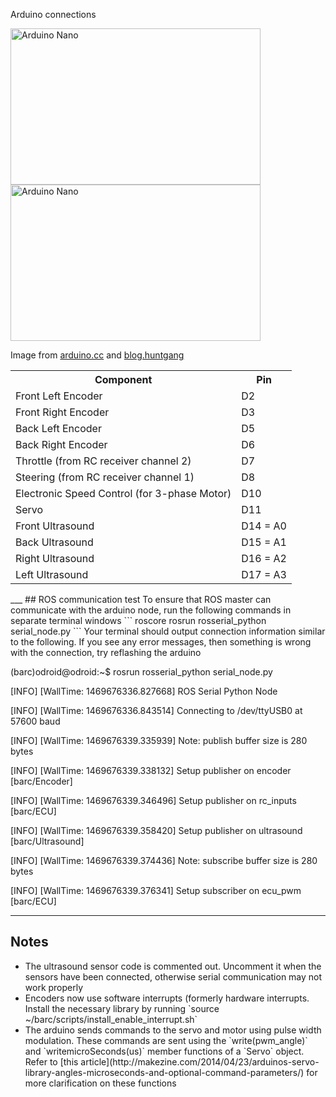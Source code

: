 Arduino connections

<img src="https://www.arduino.cc/en/uploads/Main/ArduinoNanoFront_3_lg.jpg" alt="Arduino Nano" width="400" height="250">
<img src="http://blog.huntgang.com/wp-content/uploads/2015/01/Arduino-Nano-V3.jpg" alt="Arduino Nano" width="400" height="250">



Image from 
<a href="https://www.arduino.cc/en/Main/ArduinoBoardNano">arduino.cc</a>
and 
<a href="http://blog.huntgang.com/2015/01/20/arduino-esp8266-tutorial-web-server-monitor-example/">blog.huntgang</a>

<table style="width:100%">
  <tr>
    <th>Component</th>
    <th>Pin</th> 
  </tr>
  <tr>
    <td>Front Left Encoder</td>
    <td>D2</td> 
  </tr>
    <tr>
    <td>Front Right Encoder</td>
    <td>D3</td> 
  </tr>
  <tr>
    <td>Back Left Encoder</td>
    <td>D5</td> 
  </tr>
    <tr>
    <td>Back Right Encoder</td>
    <td>D6</td> 
  </tr>
  <tr>
  <td>Throttle (from RC receiver channel 2) </td>
    <td>D7</td> 
  </tr>
    <tr>
    <td>Steering (from RC receiver channel 1)</td>
    <td>D8</td> 
  </tr>
  <tr>
    <td>Electronic Speed Control (for 3-phase Motor)</td>
    <td>D10</td> 
  </tr>
  <tr>
    <td>Servo</td>
    <td>D11</td> 
  </tr>
  <tr>
    <td>Front Ultrasound</td>
    <td>D14 = A0</td> 
  </tr>
    <tr>
    <td>Back Ultrasound</td>
    <td>D15 = A1</td> 
  </tr>
  <tr>
    <td>Right Ultrasound</td>
    <td>D16 = A2</td> 
  </tr>
    <tr>
    <td>Left Ultrasound</td>
    <td>D17 = A3</td> 
  </tr>
</table>
___
## ROS communication test
To ensure that ROS master can communicate with the arduino node, run the following commands in separate terminal windows
```
roscore
rosrun rosserial_python serial_node.py
```
Your terminal should output connection information similar to the following. If you see any error messages, then something is wrong with the connection, try reflashing the arduino

(barc)odroid@odroid:~$ rosrun rosserial_python serial_node.py

[INFO] [WallTime: 1469676336.827668] ROS Serial Python Node

[INFO] [WallTime: 1469676336.843514] Connecting to /dev/ttyUSB0 at 57600 baud

[INFO] [WallTime: 1469676339.335939] Note: publish buffer size is 280 bytes

[INFO] [WallTime: 1469676339.338132] Setup publisher on encoder [barc/Encoder]

[INFO] [WallTime: 1469676339.346496] Setup publisher on rc_inputs [barc/ECU]

[INFO] [WallTime: 1469676339.358420] Setup publisher on ultrasound [barc/Ultrasound]

[INFO] [WallTime: 1469676339.374436] Note: subscribe buffer size is 280 bytes

[INFO] [WallTime: 1469676339.376341] Setup subscriber on ecu_pwm [barc/ECU]



___
## Notes
<ul>
  <li>The ultrasound sensor code is commented out. Uncomment it when the sensors have been connected, otherwise serial communication may not work properly</li>
  <li>Encoders now use software interrupts (formerly hardware interrupts. Install the necessary library by running `source ~/barc/scripts/install_enable_interrupt.sh`</li>
  <li>The arduino sends commands to the servo and motor using pulse width modulation. These commands are sent using the `write(pwm_angle)` and `writemicroSeconds(us)` member functions of a `Servo` object. Refer to [this article](http://makezine.com/2014/04/23/arduinos-servo-library-angles-microseconds-and-optional-command-parameters/) for more clarification on these functions
  </li>
</ul>
